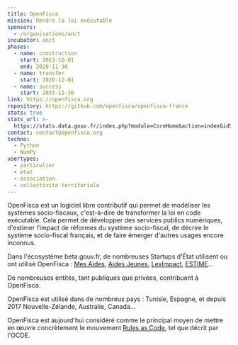 ```yaml
---
title: OpenFisca
mission: Rendre la loi exécutable
sponsors:
  - /organisations/anct
incubator: anct
phases:
  - name: construction
    start: 2013-10-01
    end: 2020-11-30
  - name: transfer
    start: 2020-12-01
  - name: success
    start: 2023-11-30
link: https://openfisca.org
repository: https://github.com/openfisca/openfisca-france
stats: true
stats_url: >-
  https://stats.data.gouv.fr/index.php?module=CoreHome&action=index&idSite=4&period=range&date=previous30
contact: contact@openfisca.org
techno:
  - Python
  - NumPy
usertypes:
  - particulier
  - etat
  - association
  - collectivite-territoriale
---
```

OpenFisca est un logiciel libre contributif qui permet de modéliser les systèmes socio-fiscaux, c'est-à-dire de transformer la loi en code exécutable. Cela permet de développer des services publics numériques, d'estimer l’impact de réformes du système socio-fiscal, de décrire le système socio-fiscal français, et de faire émerger d'autres usages encore inconnus.

Dans l'écosystème beta.gouv.fr, de nombreuses Startups d'État utilisent ou ont utilisé OpenFisca : [Mes Aides](https://beta.gouv.fr/startups/mes-aides.html), [Aides Jeunes](https://beta.gouv.fr/startups/aides.jeunes.html), [LexImpact](https://beta.gouv.fr/startups/leximpact.html), [ESTIME](https://beta.gouv.fr/startups/estime.html)…

De nombreuses entités, tant publiques que privées, contribuent à OpenFisca.

OpenFisca est utilisé dans de nombreux pays : Tunisie, Espagne, et depuis 2017 Nouvelle-Zélande, Australie, Canada…

OpenFisca est aujourd'hui considéré comme le principal moyen de mettre en œuvre concrètement le mouvement [Rules as Code](https://oecd-opsi.org/projects/rulesascode/), tel que décrit par l'OCDE.
